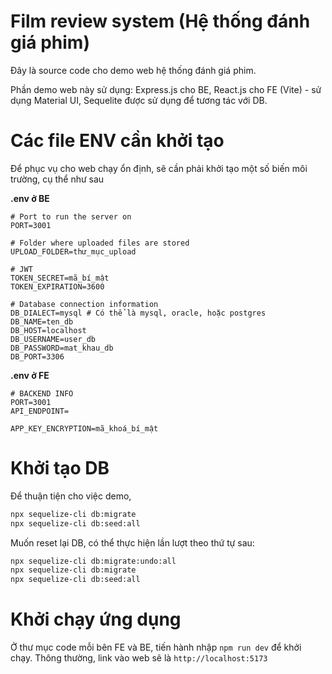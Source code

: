 # Film review system (Hệ thống đánh giá phim)
Đây là source code cho demo web hệ thống đánh giá phim.

Phần demo web này sử dụng: Express.js cho BE, React.js cho FE (Vite) - sử dụng Material UI, Sequelite được sử dụng để tương tác với DB.

# Các file ENV cần khởi tạo
Để phục vụ cho web chạy ổn định, sẽ cần phải khởi tạo một số biến môi trường, cụ thể như sau

**.env ở BE**
```env
# Port to run the server on
PORT=3001

# Folder where uploaded files are stored
UPLOAD_FOLDER=thư_mục_upload

# JWT
TOKEN_SECRET=mã_bí_mật
TOKEN_EXPIRATION=3600

# Database connection information
DB_DIALECT=mysql # Có thể là mysql, oracle, hoặc postgres
DB_NAME=ten_db
DB_HOST=localhost
DB_USERNAME=user_db
DB_PASSWORD=mat_khau_db
DB_PORT=3306
```

**.env ở FE**
```env
# BACKEND INFO
PORT=3001
API_ENDPOINT=

APP_KEY_ENCRYPTION=mã_khoá_bí_mật
```

# Khởi tạo DB
Để thuận tiện cho việc demo, 

```ps
npx sequelize-cli db:migrate
npx sequelize-cli db:seed:all
```
Muốn reset lại DB, có thể thực hiện lần lượt theo thứ tự sau:
```ps
npx sequelize-cli db:migrate:undo:all
npx sequelize-cli db:migrate
npx sequelize-cli db:seed:all
```
 
# Khởi chạy ứng dụng
Ở thư mục code mỗi bên FE và BE, tiến hành nhập `npm run dev` để khởi chạy. 
Thông thường, link vào web sẽ là `http://localhost:5173`
